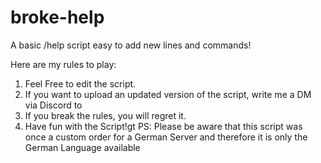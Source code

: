 # broke-help
A basic /help script easy to add new lines and commands!

Here are my rules to play:

1. Feel Free to edit the script.
2. If you want to upload an updated version of the script, write me a DM via Discord to
3. If you break the rules, you will regret it.
4. Have fun with the Script!gt
PS: Please be aware that this script was once a custom order for a German Server and therefore it is only the German Language available
